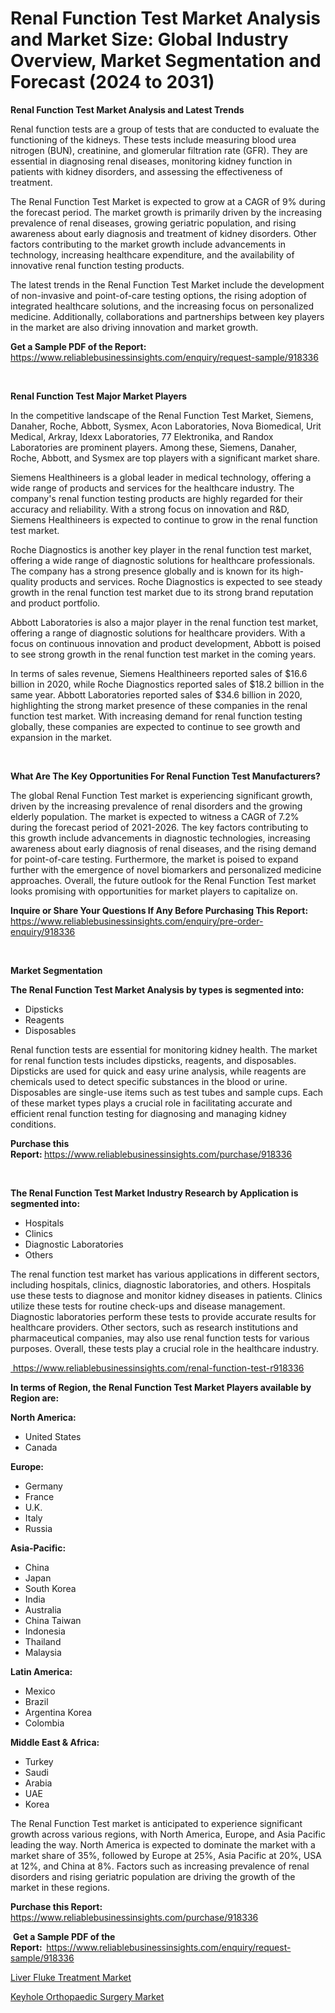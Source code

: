 <p><h1>Renal Function Test Market Analysis and Market Size: Global Industry Overview, Market Segmentation and Forecast (2024 to 2031)</h1></p><p><strong>Renal Function Test Market Analysis and Latest Trends</strong></p>
<p><p>Renal function tests are a group of tests that are conducted to evaluate the functioning of the kidneys. These tests include measuring blood urea nitrogen (BUN), creatinine, and glomerular filtration rate (GFR). They are essential in diagnosing renal diseases, monitoring kidney function in patients with kidney disorders, and assessing the effectiveness of treatment.</p><p>The Renal Function Test Market is expected to grow at a CAGR of 9% during the forecast period. The market growth is primarily driven by the increasing prevalence of renal diseases, growing geriatric population, and rising awareness about early diagnosis and treatment of kidney disorders. Other factors contributing to the market growth include advancements in technology, increasing healthcare expenditure, and the availability of innovative renal function testing products.</p><p>The latest trends in the Renal Function Test Market include the development of non-invasive and point-of-care testing options, the rising adoption of integrated healthcare solutions, and the increasing focus on personalized medicine. Additionally, collaborations and partnerships between key players in the market are also driving innovation and market growth.</p></p>
<p><strong>Get a Sample PDF of the Report:&nbsp;</strong> <a href="https://www.reliablebusinessinsights.com/enquiry/request-sample/918336">https://www.reliablebusinessinsights.com/enquiry/request-sample/918336</a></p>
<p>&nbsp;</p>
<p><strong>Renal Function Test Major Market Players</strong></p>
<p><p>In the competitive landscape of the Renal Function Test Market, Siemens, Danaher, Roche, Abbott, Sysmex, Acon Laboratories, Nova Biomedical, Urit Medical, Arkray, Idexx Laboratories, 77 Elektronika, and Randox Laboratories are prominent players. Among these, Siemens, Danaher, Roche, Abbott, and Sysmex are top players with a significant market share.</p><p>Siemens Healthineers is a global leader in medical technology, offering a wide range of products and services for the healthcare industry. The company's renal function testing products are highly regarded for their accuracy and reliability. With a strong focus on innovation and R&D, Siemens Healthineers is expected to continue to grow in the renal function test market.</p><p>Roche Diagnostics is another key player in the renal function test market, offering a wide range of diagnostic solutions for healthcare professionals. The company has a strong presence globally and is known for its high-quality products and services. Roche Diagnostics is expected to see steady growth in the renal function test market due to its strong brand reputation and product portfolio.</p><p>Abbott Laboratories is also a major player in the renal function test market, offering a range of diagnostic solutions for healthcare providers. With a focus on continuous innovation and product development, Abbott is poised to see strong growth in the renal function test market in the coming years.</p><p>In terms of sales revenue, Siemens Healthineers reported sales of $16.6 billion in 2020, while Roche Diagnostics reported sales of $18.2 billion in the same year. Abbott Laboratories reported sales of $34.6 billion in 2020, highlighting the strong market presence of these companies in the renal function test market. With increasing demand for renal function testing globally, these companies are expected to continue to see growth and expansion in the market.</p></p>
<p>&nbsp;</p>
<p><strong>What Are The Key Opportunities For Renal Function Test Manufacturers?</strong></p>
<p><p>The global Renal Function Test market is experiencing significant growth, driven by the increasing prevalence of renal disorders and the growing elderly population. The market is expected to witness a CAGR of 7.2% during the forecast period of 2021-2026. The key factors contributing to this growth include advancements in diagnostic technologies, increasing awareness about early diagnosis of renal diseases, and the rising demand for point-of-care testing. Furthermore, the market is poised to expand further with the emergence of novel biomarkers and personalized medicine approaches. Overall, the future outlook for the Renal Function Test market looks promising with opportunities for market players to capitalize on.</p></p>
<p><strong>Inquire or Share Your Questions If Any Before Purchasing This Report:</strong> <a href="https://www.reliablebusinessinsights.com/enquiry/pre-order-enquiry/918336">https://www.reliablebusinessinsights.com/enquiry/pre-order-enquiry/918336</a></p>
<p>&nbsp;</p>
<p><strong>Market Segmentation</strong></p>
<p><strong>The Renal Function Test Market Analysis by types is segmented into:</strong></p>
<p><ul><li>Dipsticks</li><li>Reagents</li><li>Disposables</li></ul></p>
<p><p>Renal function tests are essential for monitoring kidney health. The market for renal function tests includes dipsticks, reagents, and disposables. Dipsticks are used for quick and easy urine analysis, while reagents are chemicals used to detect specific substances in the blood or urine. Disposables are single-use items such as test tubes and sample cups. Each of these market types plays a crucial role in facilitating accurate and efficient renal function testing for diagnosing and managing kidney conditions.</p></p>
<p><strong>Purchase this Report:&nbsp;</strong><a href="https://www.reliablebusinessinsights.com/purchase/918336">https://www.reliablebusinessinsights.com/purchase/918336</a></p>
<p>&nbsp;</p>
<p><strong>The Renal Function Test Market Industry Research by Application is segmented into:</strong></p>
<p><ul><li>Hospitals</li><li>Clinics</li><li>Diagnostic Laboratories</li><li>Others</li></ul></p>
<p><p>The renal function test market has various applications in different sectors, including hospitals, clinics, diagnostic laboratories, and others. Hospitals use these tests to diagnose and monitor kidney diseases in patients. Clinics utilize these tests for routine check-ups and disease management. Diagnostic laboratories perform these tests to provide accurate results for healthcare providers. Other sectors, such as research institutions and pharmaceutical companies, may also use renal function tests for various purposes. Overall, these tests play a crucial role in the healthcare industry.</p></p>
<p><a href="https://www.reliablebusinessinsights.com/renal-function-test-r918336">&nbsp;https://www.reliablebusinessinsights.com/renal-function-test-r918336</a></p>
<p><strong>In terms of Region, the Renal Function Test Market Players available by Region are:</strong></p>
<p>
    <p> <strong> North America: </strong>
        <ul>
            <li>United States</li>
            <li>Canada</li>
        </ul>
        </p> 
    <p> <strong> Europe: </strong>
        <ul>
            <li>Germany</li>
            <li>France</li>
            <li>U.K.</li>
            <li>Italy</li>
            <li>Russia</li>
        </ul>
        </p> 
    <p> <strong> Asia-Pacific: </strong>
        <ul>
            <li>China</li>
            <li>Japan</li>
            <li>South Korea</li>
            <li>India</li>
            <li>Australia</li>
            <li>China Taiwan</li>
            <li>Indonesia</li>
            <li>Thailand</li>
            <li>Malaysia</li>
        </ul>
        </p> 
    <p> <strong> Latin America: </strong>
        <ul>
            <li>Mexico</li>
            <li>Brazil</li>
            <li>Argentina Korea</li>
            <li>Colombia</li>
        </ul>
        </p> 
    <p> <strong> Middle East & Africa: </strong>
        <ul>
            <li>Turkey</li>
            <li>Saudi</li>
            <li>Arabia</li>
            <li>UAE</li>
            <li>Korea</li>
        </ul>
    </p>
    </p>
<p><p>The Renal Function Test market is anticipated to experience significant growth across various regions, with North America, Europe, and Asia Pacific leading the way. North America is expected to dominate the market with a market share of 35%, followed by Europe at 25%, Asia Pacific at 20%, USA at 12%, and China at 8%. Factors such as increasing prevalence of renal disorders and rising geriatric population are driving the growth of the market in these regions.</p></p>
<p><strong>Purchase this Report: </strong><a href="https://www.reliablebusinessinsights.com/purchase/918336">https://www.reliablebusinessinsights.com/purchase/918336</a></p>
<p>&nbsp;<strong>Get a Sample PDF of the Report:&nbsp;&nbsp;</strong><a href="https://www.reliablebusinessinsights.com/enquiry/request-sample/918336">https://www.reliablebusinessinsights.com/enquiry/request-sample/918336</a></p>
<p><strong></strong></p>
<p><p><a href="https://github.com/lawrenceWatkins654/Market-Research-Report-List-1/blob/main/liver-fluke-treatment-market.md">Liver Fluke Treatment Market</a></p><p><a href="https://github.com/francesprichey/Market-Research-Report-List-1/blob/main/keyhole-orthopaedic-surgery-market.md">Keyhole Orthopaedic Surgery Market</a></p></p>